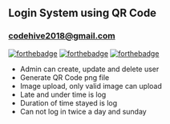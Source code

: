 ## Login System using QR Code
### codehive2018@gmail.com

[![forthebadge](https://forthebadge.com/images/badges/built-with-love.svg)](https://forthebadge.com) [![forthebadge](https://forthebadge.com/images/badges/made-with-vue.svg)](https://forthebadge.com) [![forthebadge](https://forthebadge.com/images/badges/uses-git.svg)](https://forthebadge.com)

- Admin can create, update and delete user
- Generate QR Code png file
- Image upload, only valid image can upload
- Late and under time is log
- Duration of time stayed is log
- Can not log in twice a day and sunday




